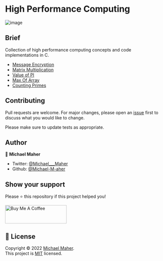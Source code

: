 

# High Performance Computing

![image](https://i.ytimg.com/vi/q7sgzDH1cR8/maxresdefault.jpg?sqp=-oaymwEmCIAKENAF8quKqQMa8AEB-AHUBoAC4AOKAgwIABABGDwgXShyMA8=&rs=AOn4CLCGccTsYK4brrROVV75Nhk3yVmG1w)

## Brief
Collection of high performance computing concepts and code implementations in C.

- [Message Encryption](https://github.com/High-Performance-Computing/tree/main/Message%20Encryption)
- [Matrix Multiplication](https://github.com/High-Performance-Computing/tree/main/Matrix%20Multiplication)
- [Value of PI](https://github.com/High-Performance-Computing/tree/main/Value%20of%20PI)
- [Max Of Array](https://github.com/High-Performance-Computing/tree/main/Max%20Of%20Array)
- [Counting Primes](https://github.com/High-Performance-Computing/tree/main/Counting%20Primes)


## Contributing
Pull requests are welcome. For major changes, please open an [issue](https://github.com/Michael-M-aher/High-Performance-Computing/issues) first to discuss what you would like to change.

Please make sure to update tests as appropriate.


## Author

👤 **Michael Maher**

- Twitter: [@Michael___Maher](https://twitter.com/Michael___Maher)
- Github: [@Michael-M-aher](https://github.com/Michael-M-aher)

## Show your support

Please ⭐️ this repository if this project helped you!

<a href="https://www.buymeacoffee.com/michael.maher" target="_blank"><img src="https://cdn.buymeacoffee.com/buttons/v2/default-yellow.png" alt="Buy Me A Coffee" height="60px" width="200" ></a>

## 📝 License

Copyright © 2022 [Michael Maher](https://github.com/Michael-M-aher).<br />
This project is [MIT](https://github.com/Michael-M-aher/High-Performance-Computing/blob/main/LICENSE) licensed.
